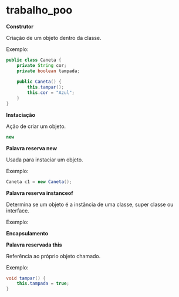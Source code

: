 # trabalho_poo
**Construtor**

Criação de um objeto dentro da classe.

Exemplo:

```java
public class Caneta {
	private String cor;
	private boolean tampada;
	
	public Caneta() {
		this.tampar();
		this.cor = "Azul";
	}
}
```
**Instaciação**
 
 Ação de criar um objeto.
 
 ```java
 new
 ```
 **Palavra reserva new**
 
 Usada para instaciar um objeto.
 
 Exemplo:
 
 ```java
 Caneta c1 = new Caneta();
```
**Palavra reserva instanceof**

Determina se um objeto é a instância de uma classe, super classe ou interface.

Exemplo:

**Encapsulamento**

**Palavra reservada this** 

Referência ao próprio objeto chamado.

Exemplo:

```java
void tampar() {
	this.tampada = true;
}
```

